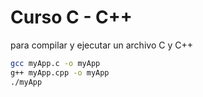 # Curso C - C++

para compilar y ejecutar un archivo C y C++

```sh
gcc myApp.c -o myApp
g++ myApp.cpp -o myApp
./myApp
```